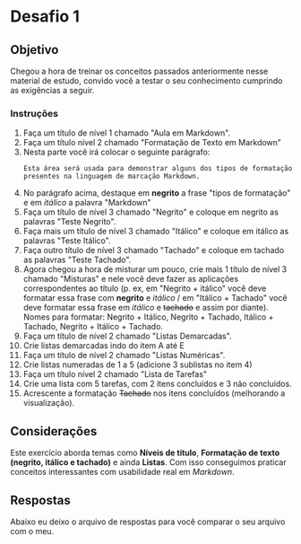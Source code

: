 # Desafio 1
## Objetivo
Chegou a hora de treinar os conceitos passados anteriormente nesse material de estudo, convido você a testar o seu conhecimento cumprindo as exigências a seguir.
### Instruções
1. Faça um título de nível 1 chamado "Aula em Markdown".
2. Faça um título nível 2 chamado "Formatação de Texto em Markdown"
3. Nesta parte você irá colocar o seguinte parágrafo:
   ```
   Esta área será usada para demonstrar alguns dos tipos de formatação presentes na linguagem de marcação Markdown.
   ```
4. No parágrafo acima, destaque em **negrito** a frase "tipos de formatação" e em _itálico_ a palavra "Markdown"
5. Faça um título de nível 3 chamado "Negrito" e coloque em negrito as palavras "Teste Negrito".
6. Faça mais um título de nível 3 chamado "Itálico" e coloque em itálico as palavras "Teste Itálico".
7. Faça outro título de nível 3 chamado "Tachado" e coloque em tachado as palavras "Teste Tachado".
8. Agora chegou a hora de misturar um pouco, crie mais 1 título de nível 3 chamado "Misturas" e nele você deve fazer as aplicações correspondentes ao título (p. ex, em "Negrito + itálico" você deve formatar essa frase com **negrito** e _itálico_ / em "Itálico + Tachado" você deve formatar essa frase em _itálico_ e ~~tachado~~ e assim por diante). Nomes para formatar: Negrito + Itálico, Negrito + Tachado, Itálico + Tachado, Negrito + Itálico + Tachado.
9. Faça um título de nível 2 chamado "Listas Demarcadas".
10. Crie listas demarcadas indo do item A até E
11. Faça um título de nível 2 chamado "Listas Numéricas".
12. Crie listas numeradas de 1 a 5 (adicione 3 sublistas no item 4)
13. Faça um título nível 2 chamado "Lista de Tarefas"
14. Crie uma lista com 5 tarefas, com 2 itens concluídos e 3 não concluídos.
15. Acrescente a formatação ~~Tachado~~ nos itens concluídos (melhorando a visualização).
## Considerações
Este exercício aborda temas como **Níveis de título**, __Formatação de texto (negrito, itálico e tachado)__ e ainda **Listas**. Com isso conseguimos praticar conceitos interessantes com usabilidade real em *Markdown*.
## Respostas
Abaixo eu deixo o arquivo de respostas para você comparar o seu arquivo com o meu.